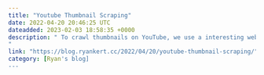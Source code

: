 ```yaml
---
title: "Youtube Thumbnail Scraping"
date: 2022-04-20 20:46:25 UTC
dateadded: 2023-02-03 18:58:35 +0000
description: " To crawl thumbnails on YouTube, we use a interesting website that YouTube made for us for quick request for thumnail image. 
"
link: "https://blog.ryankert.cc/2022/04/20/youtube-thumbnail-scraping/"
category: [Ryan's blog]
---
```

